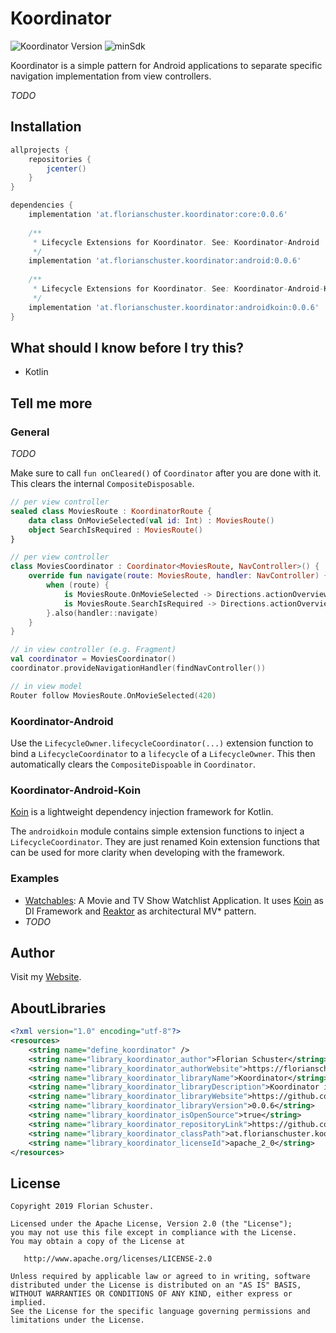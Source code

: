 # Koordinator
![Koordinator Version](https://img.shields.io/badge/Koordinator-0.0.6-orange.svg) ![minSdk](https://img.shields.io/badge/minSdk-14-green.svg)

Koordinator is a simple pattern for Android applications to separate specific navigation implementation from view controllers.

*TODO*

## Installation

```groovy
allprojects {
    repositories {
        jcenter()
    }
}

dependencies {
    implementation 'at.florianschuster.koordinator:core:0.0.6'
    
    /**
     * Lifecycle Extensions for Koordinator. See: Koordinator-Android
     */
    implementation 'at.florianschuster.koordinator:android:0.0.6'
    
    /**
     * Lifecycle Extensions for Koordinator. See: Koordinator-Android-Koin
     */
    implementation 'at.florianschuster.koordinator:androidkoin:0.0.6'
}
```

## What should I know before I try this?

* Kotlin

## Tell me more

### General

*TODO*

Make sure to call `fun onCleared()` of `Coordinator` after you are done with it. This clears the internal `CompositeDisposable`.

``` kotlin
// per view controller
sealed class MoviesRoute : KoordinatorRoute {
    data class OnMovieSelected(val id: Int) : MoviesRoute()
    object SearchIsRequired : MoviesRoute()
}

// per view controller
class MoviesCoordinator : Coordinator<MoviesRoute, NavController>() {
    override fun navigate(route: MoviesRoute, handler: NavController) {
        when (route) {
            is MoviesRoute.OnMovieSelected -> Directions.actionOverviewToDetail(route.id)
            is MoviesRoute.SearchIsRequired -> Directions.actionOverviewToSearch()
        }.also(handler::navigate)
    }
}

// in view controller (e.g. Fragment)
val coordinator = MoviesCoordinator()
coordinator.provideNavigationHandler(findNavController())

// in view model
Router follow MoviesRoute.OnMovieSelected(420)
```

### Koordinator-Android

Use the `LifecycleOwner.lifecycleCoordinator(...)` extension function to bind a `LifecycleCoordinator` to a `lifecycle` of a `LifecycleOwner`. This then automatically clears the `CompositeDispoable` in `Coordinator`.

### Koordinator-Android-Koin

[Koin](https://github.com/InsertKoinIO/koin) is a lightweight dependency injection framework for Kotlin.

The `androidkoin` module contains simple extension functions to inject a `LifecycleCoordinator`. They are just renamed Koin extension functions that can be used for more clarity when developing with the framework.

### Examples

* [Watchables](https://github.com/floschu/Watchables): A Movie and TV Show Watchlist Application. It uses [Koin](https://github.com/InsertKoinIO/koin) as DI Framework and [Reaktor](https://github.com/floschu/Reaktor) as architectural MV* pattern.
* *TODO*

## Author

Visit my [Website](https://florianschuster.at/).

## AboutLibraries

``` xml
<?xml version="1.0" encoding="utf-8"?>
<resources>
    <string name="define_koordinator" />
    <string name="library_koordinator_author">Florian Schuster</string>
    <string name="library_koordinator_authorWebsite">https://florianschuster.at</string>
    <string name="library_koordinator_libraryName">Koordinator</string>
    <string name="library_koordinator_libraryDescription">Koordinator is a simple pattern to separate specific navigation implementation from view controllers.</string>
    <string name="library_koordinator_libraryWebsite">https://github.com/floschu/Koordinator</string>
    <string name="library_koordinator_libraryVersion">0.0.6</string>
    <string name="library_koordinator_isOpenSource">true</string>
    <string name="library_koordinator_repositoryLink">https://github.com/floschu/Koordinator</string>
    <string name="library_koordinator_classPath">at.florianschuster.koordinator</string>
    <string name="library_koordinator_licenseId">apache_2_0</string>
</resources>
```

## License

```
Copyright 2019 Florian Schuster.

Licensed under the Apache License, Version 2.0 (the "License");
you may not use this file except in compliance with the License.
You may obtain a copy of the License at

   http://www.apache.org/licenses/LICENSE-2.0

Unless required by applicable law or agreed to in writing, software
distributed under the License is distributed on an "AS IS" BASIS,
WITHOUT WARRANTIES OR CONDITIONS OF ANY KIND, either express or implied.
See the License for the specific language governing permissions and
limitations under the License.
```
